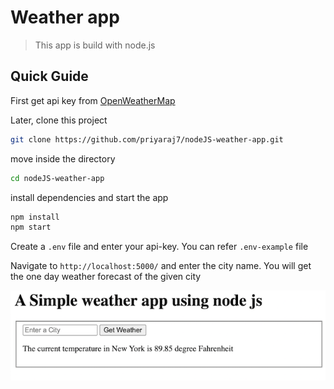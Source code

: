 # Weather app

> This app is build with node.js

## Quick Guide

First get api key from [OpenWeatherMap](https://openweathermap.org/)

Later, clone this project

```bash
git clone https://github.com/priyaraj7/nodeJS-weather-app.git
```

move inside the directory

```bash
cd nodeJS-weather-app
```

install dependencies and start the app

```bash
npm install
npm start
```

Create a `.env` file and enter your api-key. You can refer `.env-example` file

Navigate to `http://localhost:5000/` and enter the city name. You will get the one day weather forecast of the given city

![screenshot](./weather.png)


